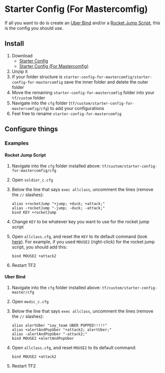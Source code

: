 # Starter Config (For Mastercomfig)

If all you want to do is create an [Uber Bind](https://youtu.be/a8yKrKD1EJg) and/or a [Rocket Jump Script](https://youtu.be/T0nc-jepGVw), this is the config you should use.

## Install

1. Download
   * [Starter Config](https://github.com/rufio-tf2/starter-config/archive/master.zip)
   * [Starter Config (For Mastercomfig)](https://github.com/rufio-tf2/starter-config/archive/for-mastercomfig.zip)
1. Unzip it
1. If your folder structure is `starter-config-for-mastercomfig/starter-config-for-mastercomfig` save the inner folder and delete the outer folder
1. Move the remaining `starter-config-for-mastercomfig` folder into your `tf/custom` folder
1. Navigate into the `cfg` folder (`tf/custom/starter-config-for-mastercomfig/cfg`) to add your configurations
1. Feel free to rename `starter-config-for-mastercomfig`

## Configure things

### Examples

#### Rocket Jump Script

1. Navigate into the `cfg` folder installed above: `tf/custom/starter-config-for-mastercomfig/cfg`
1. Open `soldier_c.cfg`
1. Below the line that says `exec allclass`, uncomment the lines (remove the `//` slashes):

   ```
   alias +rocketJump "+jump; +duck; +attack;"
   alias -rocketJump "-jump; -duck; -attack;"
   bind KEY +rocketJump
   ```

1. Change `KEY` to be whatever key you want to use for the rocket jump script
1. Open `allclass.cfg`, and reset the `KEY` to its default command (look [here](https://wiki.teamfortress.com/wiki/List_of_default_keys)). For example, if you used `MOUSE2` (right-click) for the rocket jump script, you should add this:

   ```
   bind MOUSE2 +attack2
   ```

1. Restart TF2

#### Uber Bind

1. Navigate into the `cfg` folder installed above: `tf/custom/starter-config-master/cfg`
1. Open `medic_c.cfg`
1. Below the line that says `exec allclass`, uncomment the lines (remove the `//` slashes):

   ```
   alias alertUber "say_team UBER POPPED!!!!!"
   alias +alertAndPopUber "+attack2; alertUber;"
   alias -alertAndPopUber "-attack2;"
   bind MOUSE2 +alertAndPopUber
   ```

1. Open `allclass.cfg`, and reset `MOUSE2` to its default command:

   ```
   bind MOUSE2 +attack2
   ```

1. Restart TF2
